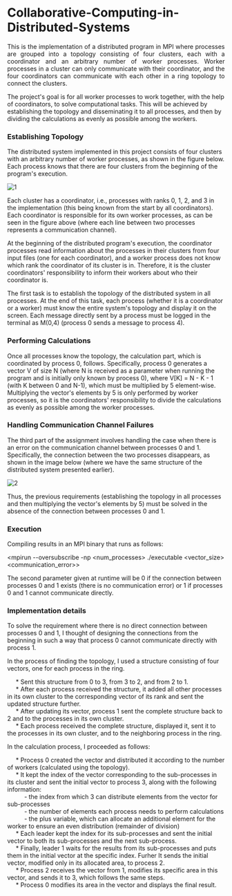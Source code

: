 # Collaborative-Computing-in-Distributed-Systems
<p align="justify">
This is the implementation of a distributed program in MPI where processes are grouped into a topology consisting of four clusters, each with a coordinator and an arbitrary number of worker processes. Worker processes in a cluster can only communicate with their coordinator, and the four coordinators can communicate with each other in a ring topology to connect the clusters. 

The project's goal is for all worker processes to work together, with the help of coordinators, to solve computational tasks. This will be achieved by establishing the topology and disseminating it to all processes, and then by dividing the calculations as evenly as possible among the workers. <br>

### Establishing Topology

The distributed system implemented in this project consists of four clusters with an arbitrary number of worker processes, as shown in the figure below. Each process knows that there are four clusters from the beginning of the program's execution.

![1](https://user-images.githubusercontent.com/73998092/220163845-ffc5f7ac-caee-4c38-8566-1078c5746cf5.PNG)

Each cluster has a coordinator, i.e., processes with ranks 0, 1, 2, and 3 in the implementation (this being known from the start by all coordinators). Each coordinator is responsible for its own worker processes, as can be seen in the figure above (where each line between two processes represents a communication channel).

At the beginning of the distributed program's execution, the coordinator processes read information about the processes in their clusters from four input files (one for each coordinator), and a worker process does not know which rank the coordinator of its cluster is in. Therefore, it is the cluster coordinators' responsibility to inform their workers about who their coordinator is.

The first task is to establish the topology of the distributed system in all processes. At the end of this task, each process (whether it is a coordinator or a worker) must know the entire system's topology and display it on the screen. Each message directly sent by a process must be logged in the terminal as M(0,4) (process 0 sends a message to process 4). <br>


### Performing Calculations

Once all processes know the topology, the calculation part, which is coordinated by process 0, follows. Specifically, process 0 generates a vector V of size N (where N is received as a parameter when running the program and is initially only known by process 0), where V[K] = N - K - 1 (with K between 0 and N-1), which must be multiplied by 5 element-wise. Multiplying the vector's elements by 5 is only performed by worker processes, so it is the coordinators' responsibility to divide the calculations as evenly as possible among the worker processes. <br>

### Handling Communication Channel Failures

The third part of the assignment involves handling the case when there is an error on the communication channel between processes 0 and 1. Specifically, the connection between the two processes disappears, as shown in the image below (where we have the same structure of the distributed system presented earlier).

![2](https://user-images.githubusercontent.com/73998092/220164054-3720302b-249b-40c7-9070-f990215445f7.PNG)

Thus, the previous requirements (establishing the topology in all processes and then multiplying the vector's elements by 5) must be solved in the absence of the connection between processes 0 and 1. <br>

### Execution

Compiling results in an MPI binary that runs as follows:

<mpirun --oversubscribe -np <num_processes> ./executable <vector_size> <communication_error>>

The second parameter given at runtime will be 0 if the connection between processes 0 and 1 exists (there is no communication error) or 1 if processes 0 and 1 cannot communicate directly. <br>


### Implementation details

To solve the requirement where there is no direct connection between processes 0 and 1, I thought of designing the connections from the beginning in such a way that process 0 cannot communicate directly with process 1.

In the process of finding the topology, I used a structure consisting of four vectors, one for each process in the ring.

&nbsp;&nbsp;&nbsp;&nbsp;&nbsp;* Sent this structure from 0 to 3, from 3 to 2, and from 2 to 1. <br>
&nbsp;&nbsp;&nbsp;&nbsp;&nbsp;* After each process received the structure, it added all other processes in its own cluster to the corresponding vector of its rank and sent the updated structure further. <br>
&nbsp;&nbsp;&nbsp;&nbsp;&nbsp;* After updating its vector, process 1 sent the complete structure back to 2 and to the processes in its own cluster. <br>
&nbsp;&nbsp;&nbsp;&nbsp;&nbsp;* Each process received the complete structure, displayed it, sent it to the processes in its own cluster, and to the neighboring process in the ring. <br>

In the calculation process, I proceeded as follows:

&nbsp;&nbsp;&nbsp;&nbsp;&nbsp;* Process 0 created the vector and distributed it according to the number of workers (calculated using the topology). <br>
&nbsp;&nbsp;&nbsp;&nbsp;&nbsp;* It kept the index of the vector corresponding to the sub-processes in its cluster and sent the initial vector to process 3, along with the following information: <br>
&nbsp;&nbsp;&nbsp;&nbsp;&nbsp;&nbsp;&nbsp;&nbsp;&nbsp;&nbsp;- the index from which 3 can distribute elements from the vector for sub-processes <br>
&nbsp;&nbsp;&nbsp;&nbsp;&nbsp;&nbsp;&nbsp;&nbsp;&nbsp;&nbsp;- the number of elements each process needs to perform calculations <br>
&nbsp;&nbsp;&nbsp;&nbsp;&nbsp;&nbsp;&nbsp;&nbsp;&nbsp;&nbsp;- the plus variable, which can allocate an additional element for the worker to ensure an even distribution (remainder of division) <br>
&nbsp;&nbsp;&nbsp;&nbsp;&nbsp;* Each leader kept the index for its sub-processes and sent the initial vector to both its sub-processes and the next sub-process. <br>
&nbsp;&nbsp;&nbsp;&nbsp;&nbsp;* Finally, leader 1 waits for the results from its sub-processes and puts them in the initial vector at the specific index. Furher It sends the initial vector, modified only in its allocated area, to process 2. <br>
&nbsp;&nbsp;&nbsp;&nbsp;&nbsp;* Process 2 receives the vector from 1, modifies its specific area in this vector, and sends it to 3, which follows the same steps. <br>
&nbsp;&nbsp;&nbsp;&nbsp;&nbsp;* Process 0 modifies its area in the vector and displays the final result. <br>
</p>
